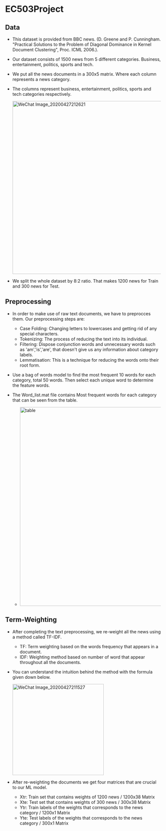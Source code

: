 # EC503Project
## Data
* This dataset is provided from BBC news. (D. Greene and P. Cunningham. "Practical Solutions to the Problem of Diagonal Dominance in Kernel Document Clustering", Proc. ICML 2006.).

* Our dataset consists of 1500 news from 5 different categories. Business, entertainment, politics, sports and tech. 

* We put all the news documents in a 300x5 matrix. Where each column represents a news category.   

*  The columns represent business, entertainment, politics, sports and tech categories respectively. 

    <img width="560" alt="WeChat Image_20200427212621" src="https://user-images.githubusercontent.com/55101879/80549796-29ec4c00-898c-11ea-8dc3-15905eae4b78.png">

* We split the whole dataset by 8:2 ratio. That makes 1200 news for Train and 300 news for Test.
## Preprocessing
* In order to make use of raw text documents, we have to preprocces them. Our preprocessing steps are:
  * Case Folding: Changing letters to lowercases and getting rid of any special characters.
  * Tokenizing: The process of reducing the text into its individual.
  * Filtering: Dispose conjunction words and unnecessary words such as 'am','is','are', that doesn't give us any information about category labels.
  * Lemmatisation: This is a technique for reducing the words onto their root form. 
  
 * Use a bag of words model to find the most frequent 10 words for each category, total 50 words. Then select each unique word to determine the feature words. 

* The Word_list.mat file contains Most frequent words for each category that can be seen from the table.

    * <img width="644" alt="table" src="https://user-images.githubusercontent.com/55101879/80283559-69920a00-86e6-11ea-814a-9e25e5b52acd.png">

 ## Term-Weighting
 * After completing the text preprocessing, we re-weight all the news using a method called TF-IDF.
    * TF: Term weighting based on the words frequency that appears in a document. 
    * IDF: Weighting method based on number of word that appear throughout all the documents.
 * You can understand the intuition behind the method with the formula given down below.
 
    <img width="295" alt="WeChat Image_20200427211527" src="https://user-images.githubusercontent.com/55101879/80670978-7f048c80-8a76-11ea-9bae-0075de64e511.png">

* After re-weighting the documents we get four matrices that are crucial to our ML model.
    * Xtr: Train set that contains weights of 1200 news / 1200x38 Matrix
    * Xte: Test set that contains weights of  300 news / 300x38 Matrix
    * Ytr: Train labels of the weights that corresponds to the news category / 1200x1 Matrix
    * Yte: Test labels of the weights that corresponds to the news category / 300x1 Matrix

